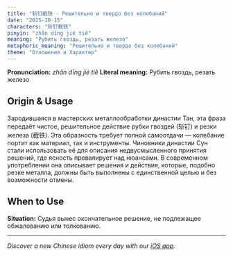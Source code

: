 ```yaml
---
title: "斩钉截铁 - Решительно и твердо без колебаний"
date: "2025-10-15"
characters: "斩钉截铁"
pinyin: "zhǎn dīng jié tiě"
meaning: "Рубить гвоздь, резать железо"
metaphoric_meaning: "Решительно и твердо без колебаний"
theme: "Отношения и Характер"
---
```


**Pronunciation:** *zhǎn dīng jié tiě*
**Literal meaning:** Рубить гвоздь, резать железо

## Origin & Usage

Зародившаяся в мастерских металлообработки династии Тан, эта фраза передаёт чистое, решительное действие рубки гвоздей (斩钉) и резки железа (截铁). Эта образность требует полной самоотдачи — колебание портит как материал, так и инструменты. Чиновники династии Сун стали использовать её для описания недвусмысленного принятия решений, где ясность превалирует над нюансами. В современном употреблении она описывает решения и действия, которые, подобно резке металла, должны быть выполнены с единственной целью и без возможности отмены.

## When to Use

**Situation:** Судья вынес окончательное решение, не подлежащее обжалованию или толкованию.

---

*Discover a new Chinese idiom every day with our [iOS app](https://apps.apple.com/us/app/daily-chinese-idioms/id6740611324).*
